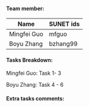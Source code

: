 #### Team member:

| Name        | SUNET ids |
| ----------- | --------- |
| Mingfei Guo | mfguo     |
| Boyu Zhang  | bzhang99  |

#### Tasks Breakdown:

Mingfei Guo: Task 1- 3

Boyu Zhang: Task 4 - 6

#### Extra tasks comments:

